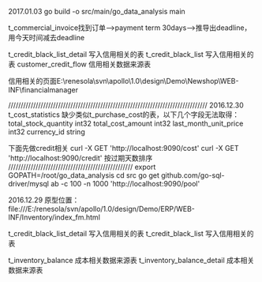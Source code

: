 2017.01.03
go build -o src/main/go_data_analysis main 

t_commercial_invoice找到订单-->payment term 30days-->推导出deadline，用今天时间减去deadline

t_credit_black_list_detail 写入信用相关的表
t_credit_black_list 写入信用相关的表
customer_credit_flow 信用相关数据来源表

信用相关的页面E:\renesola\svn\apollo\1.0\design\Demo\Newshop\WEB-INF\financialmanager


////////////////////////////////////////////////////////////////////////////////
2016.12.30
t_cost_statistics 缺少类似t_purchase_cost的表，以下几个字段无法取得：
total_stock_quantity int32
total_cost_amount int32
last_month_unit_price int32
currency_id string

下面先做credit相关
curl -X GET 'http://localhost:9090/cost'
curl -X GET 'http://localhost:9090/credit'
按过期天数排序
//////////////////////////////////////////////////
export GOPATH=/root/go_data_analysis
cd src
go get github.com/go-sql-driver/mysql
ab -c 100 -n 1000 'http://localhost:9090/pool'

2016.12.29
原型位置：file:///E:/renesola/svn/apollo/1.0/design/Demo/ERP/WEB-INF/Inventory/index_fm.html



t_credit_black_list_detail 写入信用相关的表
t_credit_black_list 写入信用相关的表


t_inventory_balance 成本相关数据来源表
t_inventory_balance_detail 成本相关数据来源表


